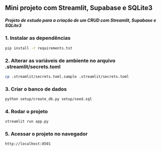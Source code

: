 ## Mini projeto com Streamlit, Supabase e SQLite3
##### Projeto de estudo para a criação de um CRUD com Streamlit, Supabase e SQLite3

### 1. Instalar as dependências
```bash
pip install -r requirements.txt
```
### 2. Alterar as variáveis de ambiente no arquivo .streamlit/secrets.toml
```bash
cp .streamlit/secrets.toml.sample .streamlit/secrets.toml
```

### 3. Criar o banco de dados
```bash
python setup/create_db.py setup/seed.sql
```

### 4. Rodar o projeto
```bash
streamlit run app.py
```
### 5. Acessar o projeto no navegador
```bash
http://localhost:8501
```
